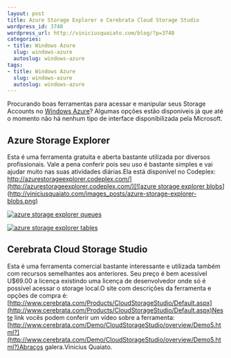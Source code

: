 ```yaml
--- 
layout: post
title: Azure Storage Explorer e Cerebrata Cloud Storage Studio
wordpress_id: 3748
wordpress_url: http://viniciusquaiato.com/blog/?p=3748
categories: 
- title: Windows Azure
  slug: windows-azure
  autoslug: windows-azure
tags: 
- title: Windows Azure
  slug: windows-azure
  autoslug: windows-azure
---
```

Procurando boas ferramentas para acessar e manipular seus Storage Accounts no [Windows Azure](http://viniciusquaiato.com/blog/category/windows-azure/)? Algumas opções estão disponíveis já que até o momento não há nenhum tipo de interface disponibilizada pela Microsoft.

## Azure Storage Explorer


Esta é uma ferramenta gratuita e aberta bastante utilizada por diversos profissionais. Vale a pena conferir pois seu uso é bastante simples e vai ajudar muito nas suas atividades diárias.Ela está disponível no Codeplex: [http://azurestorageexplorer.codeplex.com/](http://azurestorageexplorer.codeplex.com/)[![azure storage explorer blobs](http://viniciusquaiato.com/images_posts/azure-storage-explorer-blobs-300x217.png "azure storage explorer blobs")](http://viniciusquaiato.com/images_posts/azure-storage-explorer-blobs.png)



[![azure storage explorer queues](http://viniciusquaiato.com/images_posts/azure-storage-explorer-queues-300x217.png "azure storage explorer queues")](http://viniciusquaiato.com/images_posts/azure-storage-explorer-queues.png)



[![azure storage explorer tables](http://viniciusquaiato.com/images_posts/azure-storage-explorer-tables-300x217.png "azure storage explorer tables")](http://viniciusquaiato.com/images_posts/azure-storage-explorer-tables.png)



## Cerebrata Cloud Storage Studio
Esta é uma ferramenta comercial bastante interessante e utilizada também com recursos semelhantes aos anteriores. Seu preço é bem acessível U$69.00 a licença existindo uma licença de desenvolvedor onde só é possível acessar o storage local.O site com descrições da ferramenta e opções de compra é: [http://www.cerebrata.com/Products/CloudStorageStudio/Default.aspx](http://www.cerebrata.com/Products/CloudStorageStudio/Default.aspx)Neste link vocês podem conferir um vídeo sobre a ferramenta: [http://www.cerebrata.com/Demo/CloudStorageStudio/overview/Demo5.html?](http://www.cerebrata.com/Demo/CloudStorageStudio/overview/Demo5.html?)Abraços galera.Vinicius Quaiato.

